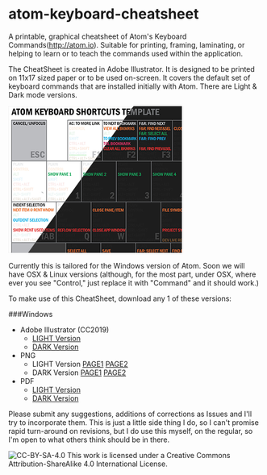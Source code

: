 # atom-keyboard-cheatsheet
A printable, graphical cheatsheet of Atom's Keyboard Commands(http://atom.io). Suitable for printing, framing, laminating, or helping to learn or to teach the commands used within the application.

The CheatSheet is created in Adobe Illustrator. It is designed to be printed on 11x17 sized paper or to be used on-screen. It covers the default set of keyboard commands that are installed initially with Atom. There are Light & Dark mode versions.

![Atom CheatSheet Sample](https://github.com/buttonpushertv/atom-keyboard-cheatsheet/blob/master/IMAGES/atom-cheatsheet-sample-small.png)

Currently this is tailored for the Windows version of Atom. Soon we will have OSX & Linux versions (although, for the most part, under OSX, where ever you see "Control," just replace it with "Command" and it should work.)

To make use of this CheatSheet, download any 1 of these versions:

###Windows
* Adobe Illustrator (CC2019)
  - [LIGHT Version](https://github.com/buttonpushertv/atom-keyboard-cheatsheet/blob/master/CHEATSHEET-WINDOWS/ATOM-Default%20Keyboard%20Layout%20Template.ai)
  - [DARK Version](https://github.com/buttonpushertv/atom-keyboard-cheatsheet/blob/master/CHEATSHEET-WINDOWS/ATOM-Default%20Keyboard%20Layout%20Template-DARK.ai)
* PNG
  - LIGHT Version [PAGE1](https://github.com/buttonpushertv/atom-keyboard-cheatsheet/blob/master/CHEATSHEET-WINDOWS/ATOM-Default%20Keyboard%20Layout%20Template-PAGE1.png) [PAGE2](https://github.com/buttonpushertv/atom-keyboard-cheatsheet/blob/master/CHEATSHEET-WINDOWS/ATOM-Default%20Keyboard%20Layout%20Template-PAGE2.png)
  - DARK Version [PAGE1](https://github.com/buttonpushertv/atom-keyboard-cheatsheet/blob/master/CHEATSHEET-WINDOWS/ATOM-Default%20Keyboard%20Layout%20Template-DARK-PAGE1.png) [PAGE2](https://github.com/buttonpushertv/atom-keyboard-cheatsheet/blob/master/CHEATSHEET-WINDOWS/ATOM-Default%20Keyboard%20Layout%20Template-DARK-PAGE2.png)
* PDF
  - [LIGHT Version](https://github.com/buttonpushertv/atom-keyboard-cheatsheet/blob/master/CHEATSHEET-WINDOWS/ATOM-Default%20Keyboard%20Layout%20Template.pdf)
  - [DARK Version](https://github.com/buttonpushertv/atom-keyboard-cheatsheet/blob/master/CHEATSHEET-WINDOWS/ATOM-Default%20Keyboard%20Layout%20Template-DARK.pdf)

Please submit any suggestions, additions of corrections as Issues and I'll try to incorporate them. This is just a little side thing I do, so I can't promise rapid turn-around on revisions, but I do use this myself, on the regular, so I'm open to what others think should be in there.

![CC-BY-SA-4.0](https://i.creativecommons.org/l/by-sa/4.0/88x31.png "CC-BY-SA-4.0")
This work is licensed under a Creative Commons Attribution-ShareAlike 4.0 International License.

